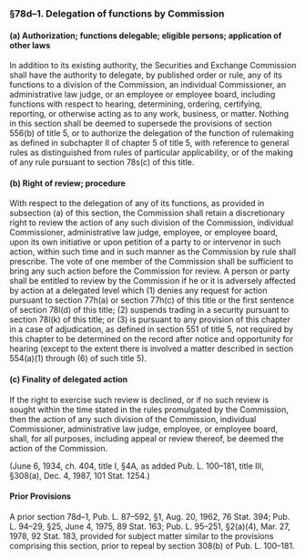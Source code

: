 ### §78d–1. Delegation of functions by Commission ###

#### (a) Authorization; functions delegable; eligible persons; application of other laws ####

In addition to its existing authority, the Securities and Exchange Commission shall have the authority to delegate, by published order or rule, any of its functions to a division of the Commission, an individual Commissioner, an administrative law judge, or an employee or employee board, including functions with respect to hearing, determining, ordering, certifying, reporting, or otherwise acting as to any work, business, or matter. Nothing in this section shall be deemed to supersede the provisions of section 556(b) of title 5, or to authorize the delegation of the function of rulemaking as defined in subchapter II of chapter 5 of title 5, with reference to general rules as distinguished from rules of particular applicability, or of the making of any rule pursuant to section 78s(c) of this title.

#### (b) Right of review; procedure ####

With respect to the delegation of any of its functions, as provided in subsection (a) of this section, the Commission shall retain a discretionary right to review the action of any such division of the Commission, individual Commissioner, administrative law judge, employee, or employee board, upon its own initiative or upon petition of a party to or intervenor in such action, within such time and in such manner as the Commission by rule shall prescribe. The vote of one member of the Commission shall be sufficient to bring any such action before the Commission for review. A person or party shall be entitled to review by the Commission if he or it is adversely affected by action at a delegated level which (1) denies any request for action pursuant to section 77h(a) or section 77h(c) of this title or the first sentence of section 78l(d) of this title; (2) suspends trading in a security pursuant to section 78l(k) of this title; or (3) is pursuant to any provision of this chapter in a case of adjudication, as defined in section 551 of title 5, not required by this chapter to be determined on the record after notice and opportunity for hearing (except to the extent there is involved a matter described in section 554(a)(1) through (6) of such title 5).

#### (c) Finality of delegated action ####

If the right to exercise such review is declined, or if no such review is sought within the time stated in the rules promulgated by the Commission, then the action of any such division of the Commission, individual Commissioner, administrative law judge, employee, or employee board, shall, for all purposes, including appeal or review thereof, be deemed the action of the Commission.

(June 6, 1934, ch. 404, title I, §4A, as added Pub. L. 100–181, title III, §308(a), Dec. 4, 1987, 101 Stat. 1254.)

#### Prior Provisions ####

A prior section 78d–1, Pub. L. 87–592, §1, Aug. 20, 1962, 76 Stat. 394; Pub. L. 94–29, §25, June 4, 1975, 89 Stat. 163; Pub. L. 95–251, §2(a)(4), Mar. 27, 1978, 92 Stat. 183, provided for subject matter similar to the provisions comprising this section, prior to repeal by section 308(b) of Pub. L. 100–181.